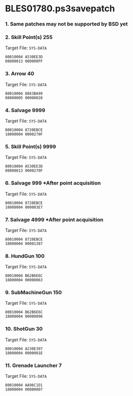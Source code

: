 # BLES01780.ps3savepatch

### 1.  Same patches may not be supported by BSD yet
### 2. Skill Point(s) 255

Target File: `SYS-DATA`

```
80010004 A530EE3D
08000013 000000FF
```

### 3. Arrow 40

Target File: `SYS-DATA`

```
80010004 8863BA99
08000005 00000028
```

### 4. Salvage 9999

Target File: `SYS-DATA`

```
80010004 8720EBCE
18000004 0000270F
```

### 5. Skill Point(s) 9999

Target File: `SYS-DATA`

```
80010004 A530EE3D
08000013 0000270F
```

### 6. Salvage 999 *After point acquisition

Target File: `SYS-DATA`

```
80010004 8720EBCE
18000004 000003E7
```

### 7. Salvage 4999 *After point acquisition

Target File: `SYS-DATA`

```
80010004 8720EBCE
18000004 00001387
```

### 8. HundGun 100

Target File: `SYS-DATA`

```
80010004 B62B6E6C
18000004 00000063
```

### 9. SubMachineGun 150

Target File: `SYS-DATA`

```
80010004 B62B6E6C
18000004 00000096
```

### 10. ShotGun 30

Target File: `SYS-DATA`

```
80010004 A230E397
18000004 0000001E
```

### 11. Grenade Launcher 7

Target File: `SYS-DATA`

```
80010004 AA96C1D1
18000004 00000007
```

